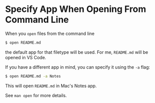 # Specify App When Opening From Command Line

When you `open` files from the command line

```bash
$ open README.md
```

the default app for that filetype will be used. For me, `README.md` will be
opened in VS Code.

If you have a different app in mind, you can specify it using the `-a` flag:

```bash
$ open README.md -a Notes
```

This will open `README.md` in Mac's Notes app.

See `man open` for more details.
